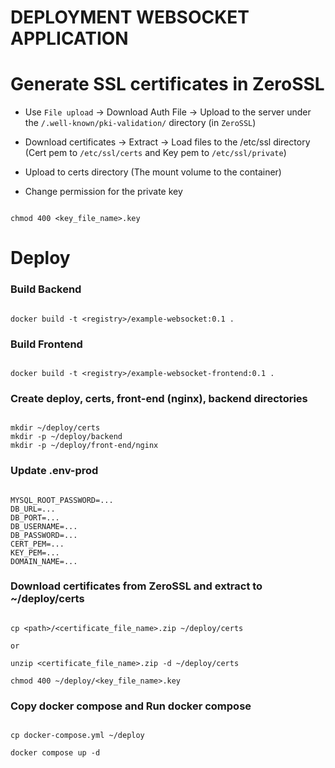 # DEPLOYMENT WEBSOCKET APPLICATION

# Generate SSL certificates in ZeroSSL

* Use `File upload` -> Download Auth File -> Upload to the server under the `/.well-known/pki-validation/` directory (in `ZeroSSL`)

* Download certificates -> Extract -> Load files to the /etc/ssl directory (Cert pem to `/etc/ssl/certs` and Key pem to `/etc/ssl/private`)

* Upload to certs directory (The mount volume to the container)

* Change permission for the private key

``` code

chmod 400 <key_file_name>.key

```

# Deploy

### Build Backend

```code

docker build -t <registry>/example-websocket:0.1 .

```

### Build Frontend

```code

docker build -t <registry>/example-websocket-frontend:0.1 .

```

### Create deploy, certs, front-end (nginx), backend directories

``` code

mkdir ~/deploy/certs
mkdir -p ~/deploy/backend
mkdir -p ~/deploy/front-end/nginx

```

### Update .env-prod

``` code

MYSQL_ROOT_PASSWORD=...
DB_URL=...
DB_PORT=...
DB_USERNAME=...
DB_PASSWORD=...
CERT_PEM=...
KEY_PEM=...
DOMAIN_NAME=...

```

### Download certificates from ZeroSSL and extract to ~/deploy/certs

``` code

cp <path>/<certificate_file_name>.zip ~/deploy/certs

or

unzip <certificate_file_name>.zip -d ~/deploy/certs

chmod 400 ~/deploy/<key_file_name>.key

```

### Copy docker compose and Run docker compose

``` code

cp docker-compose.yml ~/deploy

docker compose up -d

```
